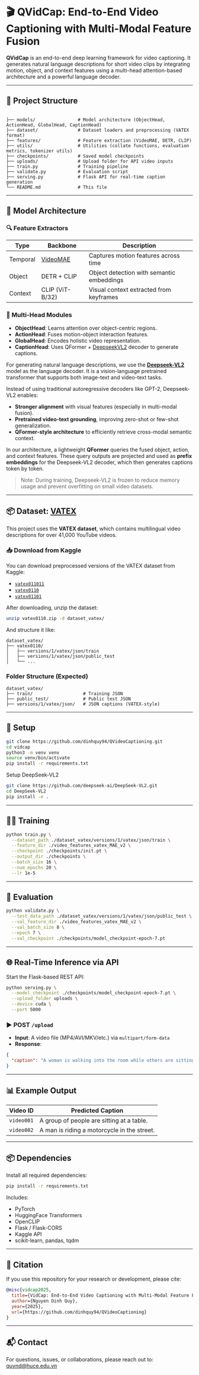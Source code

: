  
# 🎬 QVidCap: End-to-End Video Captioning with Multi-Modal Feature Fusion

**QVidCap** is an end-to-end deep learning framework for video captioning. It generates natural language descriptions for short video clips by integrating motion, object, and context features using a multi-head attention-based architecture and a powerful language decoder.

---

## 📂 Project Structure

```

├── models/                # Model architecture (ObjectHead, ActionHead, GlobalHead, CaptionHead)
├── dataset/               # Dataset loaders and preprocessing (VATEX format)
├── features/              # Feature extraction (VideoMAE, DETR, CLIP)
├── utils/                 # Utilities (collate functions, evaluation metrics, tokenizer utils)
├── checkpoints/           # Saved model checkpoints
├── uploads/               # Upload folder for API video inputs
├── train.py               # Training pipeline
├── validate.py            # Evaluation script
├── serving.py             # Flask API for real-time caption generation
└── README.md              # This file

````

---

## 🧠 Model Architecture

### 🔍 Feature Extractors

| Type      | Backbone       | Description                                      |
|-----------|----------------|--------------------------------------------------|
| Temporal  | [VideoMAE](https://github.com/MCG-NJU/VideoMAE) | Captures motion features across time |
| Object    | DETR + CLIP    | Object detection with semantic embeddings        |
| Context   | CLIP (ViT-B/32)| Visual context extracted from keyframes          |


### 🧩 Multi-Head Modules

- **ObjectHead**: Learns attention over object-centric regions.
- **ActionHead**: Fuses motion-object interaction features.
- **GlobalHead**: Encodes holistic video representation.
- **CaptionHead**: Uses QFormer + [DeepseekVL2](https://huggingface.co/deepseek-ai/deepseek-vl2-tiny) decoder to generate captions.

For generating natural language descriptions, we use the [**Deepseek-VL2**](https://huggingface.co/deepseek-ai/deepseek-vl2-tiny) model as the language decoder. It is a vision-language pretrained transformer that supports both image-text and video-text tasks.

Instead of using traditional autoregressive decoders like GPT-2, Deepseek-VL2 enables:

* **Stronger alignment** with visual features (especially in multi-modal fusion).
* **Pretrained video-text grounding**, improving zero-shot or few-shot generalization.
* **QFormer-style architecture** to efficiently retrieve cross-modal semantic context.

In our architecture, a lightweight **QFormer** queries the fused object, action, and context features. These query outputs are projected and used as **prefix embeddings** for the Deepseek-VL2 decoder, which then generates captions token by token.

> Note: During training, Deepseek-VL2 is frozen to reduce memory usage and prevent overfitting on small video datasets.
 
---

## 📦 Dataset: [VATEX](https://research.google.com/ava/download.html)

This project uses the **VATEX dataset**, which contains multilingual video descriptions for over 41,000 YouTube videos.

### 📥 Download from Kaggle

You can download preprocessed versions of the VATEX dataset from Kaggle:

* [`vatex011011`](https://www.kaggle.com/datasets/khaledatef1/vatex011011)
* [`vatex0110`](https://www.kaggle.com/datasets/khaledatef1/vatex0110)
* [`vatex01101`](https://www.kaggle.com/datasets/khaledatef1/vatex01101)

After downloading, unzip the dataset:

```bash
unzip vatex0110.zip -d dataset_vatex/
```

And structure it like:

```
dataset_vatex/
├── vatex0110/
│   ├── versions/1/vatex/json/train
│   ├── versions/1/vatex/json/public_test
│   └── ...
```
 

### Folder Structure (Expected)

```
dataset_vatex/
├── train/                   # Training JSON
├── public_test/             # Public test JSON
├── versions/1/vatex/json/   # JSON captions (VATEX-style)
```

---

## 🚀 Setup

```bash
git clone https://github.com/dinhquy94/QVideoCaptioning.git
cd vidcap
python3 -m venv venv
source venv/bin/activate
pip install -r requirements.txt
```

Setup DeepSeek-VL2

```bash
git clone https://github.com/deepseek-ai/DeepSeek-VL2.git
cd DeepSeek-VL2
pip install -e .
```
---

## 🏋️‍♂️ Training

```bash
python train.py \
  --dataset_path ./dataset_vatex/versions/1/vatex/json/train \
  --feature_dir ./video_features_vatex_MAE_v2 \
  --checkpoint ./checkpoints/init.pt \
  --output_dir ./checkpoints \
  --batch_size 16 \
  --num_epochs 20 \
  --lr 1e-5
```

---

## 🧪 Evaluation

```bash
python validate.py \
  --test_data_path ./dataset_vatex/versions/1/vatex/json/public_test \
  --val_feature_dir ./video_features_vatex_MAE_v2 \
  --val_batch_size 8 \
  --epoch 7 \
  --val_checkpoint ./checkpoints/model_checkpoint-epoch-7.pt
```

---

## 🌐 Real-Time Inference via API

Start the Flask-based REST API:

```bash
python serving.py \
  --model_checkpoint ./checkpoints/model_checkpoint-epoch-7.pt \
  --upload_folder uploads \
  --device cuda \
  --port 5000
```

### ▶️ POST `/upload`

* **Input**: A video file (MP4/AVI/MKV/etc.) via `multipart/form-data`
* **Response**:

```json
{
  "caption": "A woman is walking into the room while others are sitting at computers."
}
```

---

## 📊 Example Output

| Video ID   | Predicted Caption                           |
| ---------- | ------------------------------------------- |
| `video001` | A group of people are sitting at a table.   |
| `video002` | A man is riding a motorcycle in the street. |

---

## 📦 Dependencies

Install all required dependencies:

```bash
pip install -r requirements.txt
```

Includes:

* PyTorch
* HuggingFace Transformers
* OpenCLIP
* Flask / Flask-CORS
* Kaggle API
* scikit-learn, pandas, tqdm

---

## 📌 Citation

If you use this repository for your research or development, please cite:

```bibtex
@misc{vidcap2025,
  title={VidCap: End-to-End Video Captioning with Multi-Modal Feature Fusion},
  author={Nguyen Dinh Quy},
  year={2025},
  url={https://github.com/dinhquy94/QVideoCaptioning}
}
```

---

## 📬 Contact

For questions, issues, or collaborations, please reach out to: [quynd@huce.edu.vn](mailto:quynd@huce.edu.vn)
 
